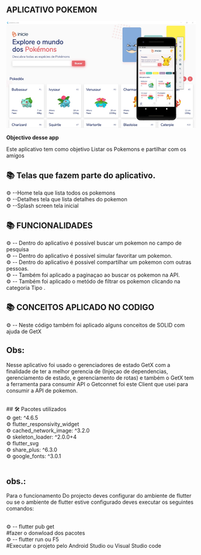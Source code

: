 ## APLICATIVO POKEMON
![normal](https://github.com/Jacob-dvlp/pokemon-app-flutter/blob/master/demo.jpeg)


<b>Objectivo desse app </b>   

<p> Este aplicativo  tem como objetivo Listar os Pokemons  e partilhar  com os amigos

## 📚 Telas que fazem parte do aplicativo.

 ⚙ --Home tela que  lista todos os pokemons <br>
 ⚙ --Detalhes tela que lista detalhes do pokemon  <br>
 ⚙ --Splash screen tela inicial <br>

## 📚  FUNCIONALIDADES  

 ⚙ -- Dentro do aplicativo é possivel buscar um pokemon no campo de pesquisa <br>
 ⚙ -- Dentro do aplicativo é possivel simular favoritar um pokemon.<br>
 ⚙ -- Dentro do aplicativo é possivel  compartilhar um pokemon com outras 
 pessoas.  <br>
 ⚙ -- Também foi aplicado a paginaçao ao buscar os pokemon na API.<br>
 ⚙ -- Também foi aplicado o metódo de filtrar os pokemon clicando na categoria Tipo .<br>
## 📚  CONCEITOS APLICADO NO CODIGO
  ⚙ -- Neste  código também foi aplicado alguns conceitos de SOLID com ajuda de GetX  <br>
 

## Obs:
 Nesse aplicativo foi usado o gerenciadores de estado GetX com a finalidade de  ter a melhor gerencia de (Injeçao de dependencias, gerenciamento de estado, e gerenciamento de rotas) e também o GetX tem a ferramenta para consumir API o Getconnet foi este Client que usei para consumir a API de pokemon.  
 
<br>
## 🛠 Pacotes utilizados <br>  
⚙ get: ^4.6.5 <br>  
⚙ flutter_responsivity_widget <br>
⚙ cached_network_image: ^3.2.0 <br>
⚙ skeleton_loader: ^2.0.0+4 <br>
⚙ flutter_svg  <br>
⚙ share_plus: ^6.3.0 <br>
⚙ google_fonts: ^3.0.1 <br>


<br>

 ## obs.:
  Para o funcionamento Do projecto deves configurar do ambiente de flutter ou se  o ambiente de flutter  estive configurado deves executar os seguintes comandos:

 <br>
 ⚙ -- flutter pub get <br>
 #fazer o donwload dos pacotes <br>
 ⚙ -- flutter run ou F5 <br>
 #Executar o projeto pelo Android Studio ou Visual Studio code <br>
 
 




 
